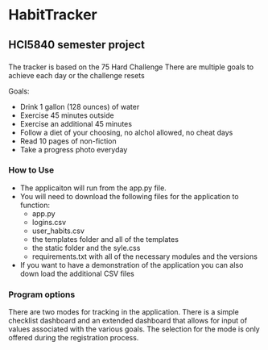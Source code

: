 # HabitTracker
## HCI5840 semester project

###
The tracker is based on the 75 Hard Challenge
There are multiple goals to achieve each day or the challenge resets

Goals:
- Drink 1 gallon (128 ounces) of water
- Exercise 45 minutes outside
- Exercise an additional 45 minutes
- Follow a diet of your choosing, no alchol allowed, no cheat days
- Read 10 pages of non-fiction
- Take a progress photo everyday

### How to Use
- The applicaiton will run from the app.py file.
- You will need to download the following files for the application to function:
  - app.py
  - logins.csv
  - user_habits.csv
  - the templates folder and all of the templates
  - the static folder and the syle.css
  - requirements.txt with all of the necessary modules and the versions
- If you want to have a demonstration of the application you can also down load the additional CSV files

### Program options
There are two modes for tracking in the application. There is a simple checklist dashboard and an extended dashboard that allows for input of values associated with the various goals.
The selection for the mode is only offered during the registration process.









